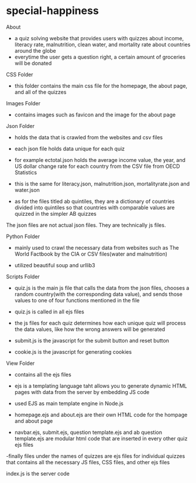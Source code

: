 # special-happiness

About
- a quiz solving website that provides users with quizzes about income, literacy rate, malnutrition, clean water, and mortality rate about countries around the globe
- everytime the user gets a question right, a certain amount of groceries will be donated



CSS Folder

- this folder contains the main css file for the homepage, the about page, and all of the quizzes

Images Folder

- contains images such as favicon and the image for the about page

Json Folder

- holds the data that is crawled from the websites and csv files

- each json file holds data unique for each quiz

- for example ectotal.json holds the average income value, the year, and US dollar change rate for each country from the CSV file from OECD Statistics

- this is the same for literacy.json, malnutrition.json, mortalityrate.json and water.json
    
- as for the files titled ab quintiles, they are a dictionary of countries divided into quintiles so that countries with comparable values are quizzed in the simpler AB quizzes

<NOTE>
The json files are not actual json files. They are technically js files.

Python Folder

- mainly used to crawl the necessary data from websites such as The World Factbook by the CIA or CSV files(water and malnutrition)

- utilized beautiful soup and urllib3


Scripts Folder
- quiz.js is the main js file that calls the data from the json files, chooses a random country(with the corresponding data value), and sends those values to one of four functions mentioned in the file

- quiz.js is called in all ejs files

- the js files for each quiz determines how each unique quiz will process the data values, like how the wrong answers will be generated

- submit.js is the javascript for the submit button and reset button

- cookie.js is the javascript for generating cookies


View Folder
- contains all the ejs files

- ejs is a templating language taht allows you to generate dynamic HTML pages with data from the server by embedding JS code

- used EJS as main template engine in Node.js

- homepage.ejs and about.ejs are their own HTML code for the hompage and about page

- navbar.ejs, submit.ejs, question template.ejs and ab question template.ejs are modular html code that are inserted in every other quiz ejs files

-finally files under the names of quizzes are ejs files for individual quizzes that contains all the necessary JS files, CSS files, and other ejs files

index.js is the server code